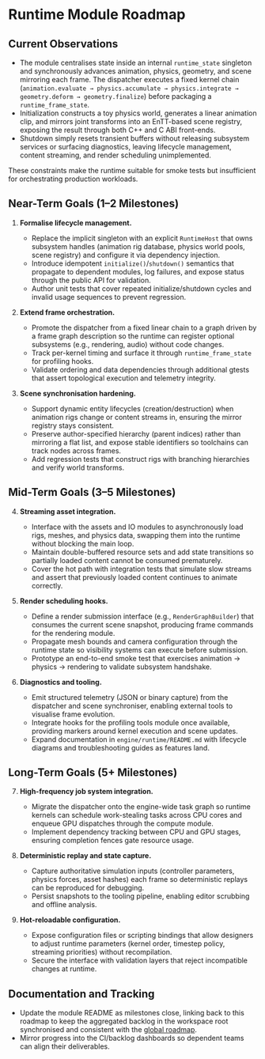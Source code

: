 # Runtime Module Roadmap

## Current Observations

- The module centralises state inside an internal `runtime_state` singleton and synchronously advances animation, physics, geometry, and scene mirroring each frame. The dispatcher executes a fixed kernel chain (`animation.evaluate → physics.accumulate → physics.integrate → geometry.deform → geometry.finalize`) before packaging a `runtime_frame_state`.
- Initialization constructs a toy physics world, generates a linear animation clip, and mirrors joint transforms into an EnTT-based scene registry, exposing the result through both C++ and C ABI front-ends.
- Shutdown simply resets transient buffers without releasing subsystem services or surfacing diagnostics, leaving lifecycle management, content streaming, and render scheduling unimplemented.

These constraints make the runtime suitable for smoke tests but insufficient for orchestrating production workloads.

## Near-Term Goals (1–2 Milestones)

1. **Formalise lifecycle management.**
   - Replace the implicit singleton with an explicit `RuntimeHost` that owns subsystem handles (animation rig database, physics world pools, scene registry) and configure it via dependency injection.
   - Introduce idempotent `initialize()`/`shutdown()` semantics that propagate to dependent modules, log failures, and expose status through the public API for validation.
   - Author unit tests that cover repeated initialize/shutdown cycles and invalid usage sequences to prevent regression.

2. **Extend frame orchestration.**
   - Promote the dispatcher from a fixed linear chain to a graph driven by a frame graph description so the runtime can register optional subsystems (e.g., rendering, audio) without code changes.
   - Track per-kernel timing and surface it through `runtime_frame_state` for profiling hooks.
   - Validate ordering and data dependencies through additional gtests that assert topological execution and telemetry integrity.

3. **Scene synchronisation hardening.**
   - Support dynamic entity lifecycles (creation/destruction) when animation rigs change or content streams in, ensuring the mirror registry stays consistent.
   - Preserve author-specified hierarchy (parent indices) rather than mirroring a flat list, and expose stable identifiers so toolchains can track nodes across frames.
   - Add regression tests that construct rigs with branching hierarchies and verify world transforms.

## Mid-Term Goals (3–5 Milestones)

4. **Streaming asset integration.**
   - Interface with the assets and IO modules to asynchronously load rigs, meshes, and physics data, swapping them into the runtime without blocking the main loop.
   - Maintain double-buffered resource sets and add state transitions so partially loaded content cannot be consumed prematurely.
   - Cover the hot path with integration tests that simulate slow streams and assert that previously loaded content continues to animate correctly.

5. **Render scheduling hooks.**
   - Define a render submission interface (e.g., `RenderGraphBuilder`) that consumes the current scene snapshot, producing frame commands for the rendering module.
   - Propagate mesh bounds and camera configuration through the runtime state so visibility systems can execute before submission.
   - Prototype an end-to-end smoke test that exercises animation → physics → rendering to validate subsystem handshake.

6. **Diagnostics and tooling.**
   - Emit structured telemetry (JSON or binary capture) from the dispatcher and scene synchroniser, enabling external tools to visualise frame evolution.
   - Integrate hooks for the profiling tools module once available, providing markers around kernel execution and scene updates.
   - Expand documentation in `engine/runtime/README.md` with lifecycle diagrams and troubleshooting guides as features land.

## Long-Term Goals (5+ Milestones)

7. **High-frequency job system integration.**
   - Migrate the dispatcher onto the engine-wide task graph so runtime kernels can schedule work-stealing tasks across CPU cores and enqueue GPU dispatches through the compute module.
   - Implement dependency tracking between CPU and GPU stages, ensuring completion fences gate resource usage.

8. **Deterministic replay and state capture.**
   - Capture authoritative simulation inputs (controller parameters, physics forces, asset hashes) each frame so deterministic replays can be reproduced for debugging.
   - Persist snapshots to the tooling pipeline, enabling editor scrubbing and offline analysis.

9. **Hot-reloadable configuration.**
   - Expose configuration files or scripting bindings that allow designers to adjust runtime parameters (kernel order, timestep policy, streaming priorities) without recompilation.
   - Secure the interface with validation layers that reject incompatible changes at runtime.

## Documentation and Tracking

- Update the module README as milestones close, linking back to this roadmap to keep the aggregated backlog in the workspace root synchronised and consistent with the [global roadmap](../global_roadmap.md).
- Mirror progress into the CI/backlog dashboards so dependent teams can align their deliverables.

